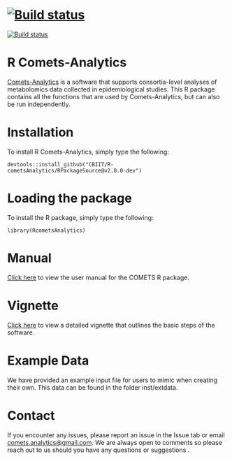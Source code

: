 
# [![Build status](https://ci.appveyor.com/api/projects/status/github/CBIIT/R-cometsAnalytics?branch=v2.0.0-dev)](https://ci.appveyor.com/project/Mathelab/r-cometsanalytics)
[![Build status](https://github.com/CBIIT/R-cometsAnalytics/workflows/R-CMD-check/badge.svg?branch=v2.0.0-dev)](https://github.com/CBIIT/R-cometsAnalytics/actions)

# R Comets-Analytics

[Comets-Analytics](http://comets-analytics.org/) is a software that supports consortia-level analyses of metabolomics data collected in epidemiological studies.  This R package contains all the functions that are used by Comets-Analytics, but can also be run independently.  

# Installation

To install R Comets-Analytics, simply type the following:

```
devtools::install_github("CBIIT/R-cometsAnalytics/RPackageSource@v2.0.0-dev")
```
# Loading the package
To install the R package, simply type the following:

```
library(RcometsAnalytics)
```


# Manual
[Click here](https://github.com/CBIIT/R-cometsAnalytics/blob/gh-pages/RcometsAnalytics-manual.pdf) to view the user manual for the COMETS R package.

# Vignette
[Click here](https://github.com/CBIIT/R-cometsAnalytics/blob/gh-pages/cometsvignette_v2.0.html) to view a detailed vignette that outlines the basic steps of the software.

# Example Data
We have provided an example input file for users to mimic when creating their own.  This data can be found in the folder inst/extdata.

# Contact

If you encounter any issues, please report an issue in the Issue tab or email comets.analytics@gmail.com.  We are always open to comments so please reach out to us should you have any questions or suggestions .

